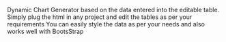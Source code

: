 Dynamic Chart Generator based on the data entered into the editable table.
Simply plug the html in any project and edit the tables as per your requirements
You can easily style the data as per your needs and also works well with BootsStrap
